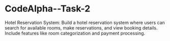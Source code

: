 # CodeAlpha--Task-2
Hotel Reservation System:  Build a hotel reservation system where users can search for available rooms, make reservations, and view booking details. Include features like room categorization and payment processing.
